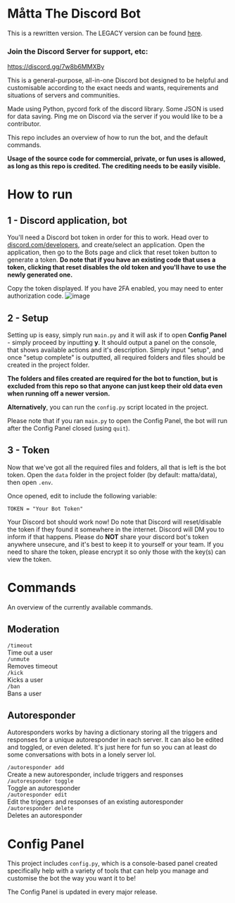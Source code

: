 # Måtta The Discord Bot

This is a rewritten version. The LEGACY version can be found [here](https://github.com/luqmanity/matta-legacy).

### Join the Discord Server for support, etc:
https://discord.gg/7w8b6MMXBy

This is a general-purpose, all-in-one Discord bot designed to be helpful and customisable according to the exact
needs and wants, requirements and situations of servers and communities.

Made using Python, pycord fork of the discord library. Some JSON is used for data saving.
Ping me on Discord via the server if you would like to be a contributor.

This repo includes an overview of how to run the bot, and the default commands.

**Usage of the source code for commercial, private, or fun uses is allowed, as long as this repo is credited. The crediting needs to be easily visible.**

# How to run
## 1 - Discord application, bot
You'll need a Discord bot token in order for this to work. Head over to [discord.com/developers](https://discord.com/developers/applications), and create/select an application.
Open the application, then go to the Bots page and click that reset token button to generate a token.
**Do note that if you have an existing code that uses a token, clicking that reset disables the old token and you'll have to use the newly generated one.**

Copy the token displayed. If you have 2FA enabled, you may need to enter authorization code.
![image](https://github.com/luqmanity/matta/assets/75654558/89826e88-a539-4a5b-a80b-ad40e689dbbd)

## 2 - Setup
Setting up is easy, simply run `main.py` and it will ask if to open **Config Panel** - simply
proceed by inputting **y**.  It should output a panel on the console, that shows available actions and
it's description. Simply input "setup", and once "setup complete" is outputted, all required folders
and files should be created in the project folder.

**The folders and files created are required for the bot to function, but is excluded from 
this repo so that anyone can just keep their old data even when running off a newer version.**

**Alternatively**, you can run the `config.py` script located in the project.

Please note that if you ran `main.py` to open the Config Panel, the bot will run after
the Config Panel closed (using `quit`).

## 3 - Token
Now that we've got all the required files and folders, all that is left is the bot token. Open the `data`
folder in the project folder (by default: matta/data), then open `.env`.

Once opened, edit to include the following variable:
```env
TOKEN = "Your Bot Token"
```

Your Discord bot should work now! Do note that Discord will reset/disable the token if they found it
somewhere in the internet. Discord will DM you to inform if that happens. Please do **NOT** share your
discord bot's token anywhere unsecure, and it's best to keep it to yourself or your team. If you need
to share the token, please encrypt it so only those with the key(s) can view the token.

# Commands
An overview of the currently available commands.

## Moderation
`/timeout` <br>
Time out a user<br>
`/unmute` <br>
Removes timeout<br>
`/kick` <br>
Kicks a user<br>
`/ban` <br>
Bans a user<br>

## Autoresponder
Autoresponders works by having a dictionary storing all the triggers and responses for a unique autoresponder in each server.
It can also be edited and toggled, or even deleted. It's just here for fun so you can at least do some conversations
with bots in a lonely server lol. 

`/autoresponder add` <br>
Create a new autoresponder, include triggers and responses <br>
`/autoresponder toggle` <br>
Toggle an autoresponder<br>
`/autoresponder edit` <br>
Edit the triggers and responses of an existing autoresponder<br>
`/autoresponder delete` <br>
Deletes an autoresponder<br>

# Config Panel
This project includes `config.py`, which is a console-based panel created specifically help with 
a variety of tools that can help you manage and customise the bot the way you want it to be!

The Config Panel is updated in every major release.
